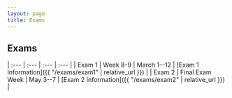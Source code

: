 ```yaml
---
layout: page
title: Exams
---
```


## Exams

| :--- | :--- | :--- | :--- |
| Exam 1 | Week 8-9 | March 1--12 | [Exam 1 Information]({{ "/exams/exam1" | relative_url }}) |
| Exam 2 | Final Exam Week | May 3--7 | [Exam 2 Information]({{ "/exams/exam2" | relative_url }}) |
